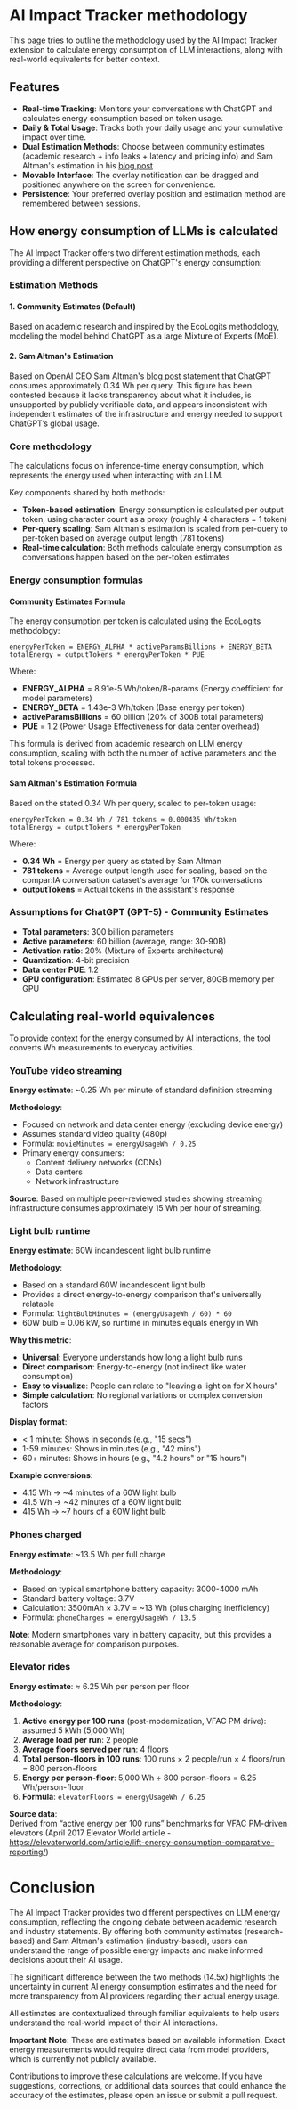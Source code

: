 # AI Impact Tracker methodology

This page tries to outline the methodology used by the AI Impact Tracker extension to calculate energy consumption of LLM interactions, along with real-world equivalents for better context.

## Features

- **Real-time Tracking**: Monitors your conversations with ChatGPT and calculates energy consumption based on token usage.
- **Daily & Total Usage**: Tracks both your daily usage and your cumulative impact over time.
- **Dual Estimation Methods**: Choose between community estimates (academic research + info leaks + latency and pricing info) and Sam Altman's estimation in his [blog post](https://blog.samaltman.com/the-gentle-singularity)
- **Movable Interface**: The overlay notification can be dragged and positioned anywhere on the screen for convenience.
- **Persistence**: Your preferred overlay position and estimation method are remembered between sessions.

## How energy consumption of LLMs is calculated

The AI Impact Tracker offers two different estimation methods, each providing a different perspective on ChatGPT's energy consumption:

### Estimation Methods

#### 1. Community Estimates (Default)
Based on academic research and inspired by the EcoLogits methodology, modeling the model behind ChatGPT as a large Mixture of Experts (MoE).

#### 2. Sam Altman's Estimation  
Based on OpenAI CEO Sam Altman's [blog post](https://blog.samaltman.com/the-gentle-singularity) statement that ChatGPT consumes approximately 0.34 Wh per query. This figure has been contested because it lacks transparency about what it includes, is unsupported by publicly verifiable data, and appears inconsistent with independent estimates of the infrastructure and energy needed to support ChatGPT’s global usage.

### Core methodology

The calculations focus on inference-time energy consumption, which represents the energy used when interacting with an LLM.

Key components shared by both methods:
* **Token-based estimation**: Energy consumption is calculated per output token, using character count as a proxy (roughly 4 characters = 1 token)
* **Per-query scaling**: Sam Altman's estimation is scaled from per-query to per-token based on average output length (781 tokens)
* **Real-time calculation**: Both methods calculate energy consumption as conversations happen based on the per-token estimates

### Energy consumption formulas

#### Community Estimates Formula

The energy consumption per token is calculated using the EcoLogits methodology:

```
energyPerToken = ENERGY_ALPHA * activeParamsBillions + ENERGY_BETA
totalEnergy = outputTokens * energyPerToken * PUE
```

Where:
* **ENERGY_ALPHA** = 8.91e-5 Wh/token/B-params (Energy coefficient for model parameters)
* **ENERGY_BETA** = 1.43e-3 Wh/token (Base energy per token)
* **activeParamsBillions** = 60 billion (20% of 300B total parameters)
* **PUE** = 1.2 (Power Usage Effectiveness for data center overhead)

This formula is derived from academic research on LLM energy consumption, scaling with both the number of active parameters and the total tokens processed.

#### Sam Altman's Estimation Formula

Based on the stated 0.34 Wh per query, scaled to per-token usage:

```
energyPerToken = 0.34 Wh / 781 tokens ≈ 0.000435 Wh/token
totalEnergy = outputTokens * energyPerToken
```

Where:
* **0.34 Wh** = Energy per query as stated by Sam Altman
* **781 tokens** = Average output length used for scaling, based on the compar:IA conversation dataset's average for 170k conversations
* **outputTokens** = Actual tokens in the assistant's response

### Assumptions for ChatGPT (GPT-5) - Community Estimates

* **Total parameters**: 300 billion parameters
* **Active parameters**: 60 billion (average, range: 30-90B)
* **Activation ratio**: 20% (Mixture of Experts architecture)
* **Quantization**: 4-bit precision
* **Data center PUE**: 1.2
* **GPU configuration**: Estimated 8 GPUs per server, 80GB memory per GPU

## Calculating real-world equivalences

To provide context for the energy consumed by AI interactions, the tool converts Wh measurements to everyday activities.

### YouTube video streaming

**Energy estimate**: ~0.25 Wh per minute of standard definition streaming

**Methodology**:
* Focused on network and data center energy (excluding device energy)
* Assumes standard video quality (480p)
* Formula: `movieMinutes = energyUsageWh / 0.25`
* Primary energy consumers:
  * Content delivery networks (CDNs)
  * Data centers
  * Network infrastructure

**Source**: Based on multiple peer-reviewed studies showing streaming infrastructure consumes approximately 15 Wh per hour of streaming.

### Light bulb runtime

**Energy estimate**: 60W incandescent light bulb runtime

**Methodology**:
* Based on a standard 60W incandescent light bulb
* Provides a direct energy-to-energy comparison that's universally relatable
* Formula: `lightBulbMinutes = (energyUsageWh / 60) * 60`
* 60W bulb = 0.06 kW, so runtime in minutes equals energy in Wh

**Why this metric**:
* **Universal**: Everyone understands how long a light bulb runs
* **Direct comparison**: Energy-to-energy (not indirect like water consumption)
* **Easy to visualize**: People can relate to "leaving a light on for X hours"
* **Simple calculation**: No regional variations or complex conversion factors

**Display format**:
* < 1 minute: Shows in seconds (e.g., "15 secs")
* 1-59 minutes: Shows in minutes (e.g., "42 mins")
* 60+ minutes: Shows in hours (e.g., "4.2 hours" or "15 hours")

**Example conversions**:
* 4.15 Wh → ~4 minutes of a 60W light bulb
* 41.5 Wh → ~42 minutes of a 60W light bulb
* 415 Wh → ~7 hours of a 60W light bulb

### Phones charged

**Energy estimate**: ~13.5 Wh per full charge

**Methodology**:
* Based on typical smartphone battery capacity: 3000-4000 mAh
* Standard battery voltage: 3.7V
* Calculation: 3500mAh × 3.7V = ~13 Wh (plus charging inefficiency)
* Formula: `phoneCharges = energyUsageWh / 13.5`

**Note**: Modern smartphones vary in battery capacity, but this provides a reasonable average for comparison purposes.

### Elevator rides

**Energy estimate**: ≈ 6.25 Wh per person per floor

**Methodology**:
1. **Active energy per 100 runs** (post-modernization, VFAC PM drive): assumed 5 kWh (5,000 Wh)  
2. **Average load per run**: 2 people  
3. **Average floors served per run**: 4 floors  
4. **Total person-floors in 100 runs**: 100 runs × 2 people/run × 4 floors/run = 800 person-floors  
5. **Energy per person-floor**: 5,000 Wh ÷ 800 person-floors = 6.25 Wh/person-floor
6. **Formula**: `elevatorFloors = energyUsageWh / 6.25`

**Source data**:  
Derived from “active energy per 100 runs” benchmarks for VFAC PM-driven elevators (April 2017 Elevator World article - https://elevatorworld.com/article/lift-energy-consumption-comparative-reporting/)

# Conclusion

The AI Impact Tracker provides two different perspectives on LLM energy consumption, reflecting the ongoing debate between academic research and industry statements. By offering both community estimates (research-based) and Sam Altman's estimation (industry-based), users can understand the range of possible energy impacts and make informed decisions about their AI usage.

The significant difference between the two methods (14.5x) highlights the uncertainty in current AI energy consumption estimates and the need for more transparency from AI providers regarding their actual energy usage.

All estimates are contextualized through familiar equivalents to help users understand the real-world impact of their AI interactions.

**Important Note**: These are estimates based on available information. Exact energy measurements would require direct data from model providers, which is currently not publicly available.

Contributions to improve these calculations are welcome. If you have suggestions, corrections, or additional data sources that could enhance the accuracy of the estimates, please open an issue or submit a pull request.

